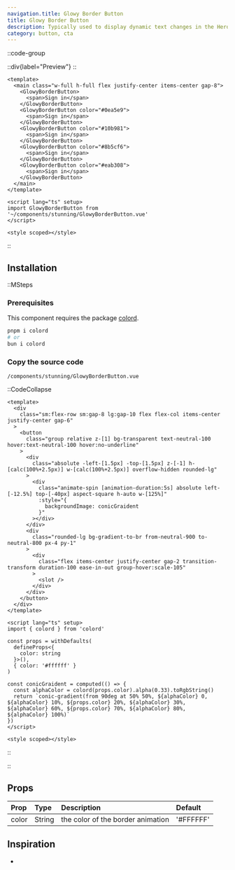 ```yaml
---
navigation.title: Glowy Border Button
title: Glowy Border Button
description: Typically used to display dynamic text changes in the Hero Section.
category: button, cta
---
```


::code-group

::div{label="Preview"}
<Playground url="/playground/glowy-border-button"></Playground>
::

```vue [Code]
<template>
  <main class="w-full h-full flex justify-center items-center gap-8">
    <GlowyBorderButton>
      <span>Sign in</span>
    </GlowyBorderButton>
    <GlowyBorderButton color="#0ea5e9">
      <span>Sign in</span>
    </GlowyBorderButton>
    <GlowyBorderButton color="#10b981">
      <span>Sign in</span>
    </GlowyBorderButton>
    <GlowyBorderButton color="#8b5cf6">
      <span>Sign in</span>
    </GlowyBorderButton>
    <GlowyBorderButton color="#eab308">
      <span>Sign in</span>
    </GlowyBorderButton>
  </main>
</template>

<script lang="ts" setup>
import GlowyBorderButton from '~/components/stunning/GlowyBorderButton.vue'
</script>

<style scoped></style>
```

::

## Installation

::MSteps

### Prerequisites

This component requires the package [colord](https://github.com/omgovich/colord).

```bash
pnpm i colord
# or
bun i colord
```

### Copy the source code

`/components/stunning/GlowyBorderButton.vue`

::CodeCollapse

```vue
<template>
  <div
    class="sm:flex-row sm:gap-8 lg:gap-10 flex flex-col items-center justify-center gap-6"
  >
    <button
      class="group relative z-[1] bg-transparent text-neutral-100 hover:text-neutral-100 hover:no-underline"
    >
      <div
        class="absolute -left-[1.5px] -top-[1.5px] z-[-1] h-[calc(100%+2.5px)] w-[calc(100%+2.5px)] overflow-hidden rounded-lg"
      >
        <div
          class="animate-spin [animation-duration:5s] absolute left-[-12.5%] top-[-40px] aspect-square h-auto w-[125%]"
          :style="{
            backgroundImage: conicGraident
          }"
        ></div>
      </div>
      <div
        class="rounded-lg bg-gradient-to-br from-neutral-900 to-neutral-800 px-4 py-1"
      >
        <div
          class="flex items-center justify-center gap-2 transition-transform duration-100 ease-in-out group-hover:scale-105"
        >
          <slot />
        </div>
      </div>
    </button>
  </div>
</template>

<script lang="ts" setup>
import { colord } from 'colord'

const props = withDefaults(
  defineProps<{
    color: string
  }>(),
  { color: '#ffffff' }
)

const conicGraident = computed(() => {
  const alphaColor = colord(props.color).alpha(0.33).toRgbString()
  return `conic-gradient(from 90deg at 50% 50%, ${alphaColor} 0, ${alphaColor} 10%, ${props.color} 20%, ${alphaColor} 30%, ${alphaColor} 60%, ${props.color} 70%, ${alphaColor} 80%, ${alphaColor} 100%)`
})
</script>

<style scoped></style>
```

::

::

## Props

| Prop  | Type   | Description                       | Default   |
| :---- | :----- | :-------------------------------- | :-------- |
| color | String | the color of the border animation | '#FFFFFF' |

## Inspiration

-
